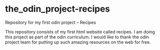 ﻿# the_odin_project-recipes
Repository for my first odin project – Recipes

This repository consists of my first html website called recipes. I am doing this project as part of the odin curriculum. I would like to thank the odin project team for putting up such amazing resources on the web for free.
